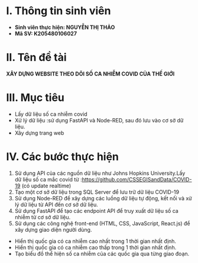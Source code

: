 # **I. Thông tin sinh viên** 
 - **Sinh viên thực hiện: NGUYỄN THỊ THẢO**
 - **Mã SV: K205480106027**
# **II. Tên đề tài**
**XÂY DỰNG WEBSITE THEO DÕI SỐ CA NHIỄM COVID CỦA THẾ GIỚI**
# **III. Mục tiêu**
- Lấy dữ liệu số ca nhiễm covid
- Xử lý dữ liệu :sử dụng FastAPI và Node-RED, sau đó lưu vào cơ sở dữ liệu.
- Xây dựng trang web
# **IV. Các bước thực hiện**
 1. Sử dụng API của các nguồn dữ liệu như Johns Hopkins University.Lấy dữ liệu số ca mắc covid từ :https://github.com/CSSEGISandData/COVID-19 (có update realtime)
 2. Tạo một cơ sở dữ liệu trong SQL Server để lưu trữ dữ liệu COVID-19
 3. Sử dụng Node-RED để xây dựng các luồng dữ liệu tự động, kết nối và xử lý dữ liệu từ API đến cơ sở dữ liệu.
 4. Sử dụng FastAPI để tạo các endpoint API để truy xuất dữ liệu số ca nhiễm  từ cơ sở dữ liệu.
 5. Sử dụng các công nghệ front-end (HTML, CSS, JavaScript, React.js) để xây dựng giao diện người dùng.
 - Hiển thị quốc gia có ca nhiễm cao nhất trong 1 thời gian nhất định.
 - Hiển thị quốc gia có ca nhiễm cao thấp trong 1 thời gian nhất định.
 - Tạo biểu đồ thể hiện số ca nhiễm của các quốc gia qua từng giao đoạn.

